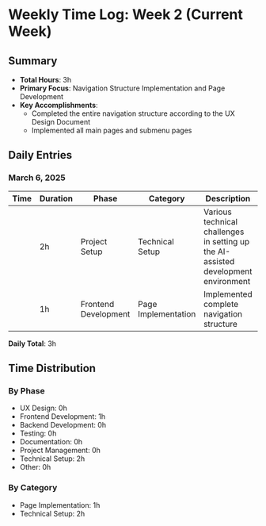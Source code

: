 # Weekly Time Log: Week 2 (Current Week)

## Summary
- **Total Hours**: 3h
- **Primary Focus**: Navigation Structure Implementation and Page Development
- **Key Accomplishments**:
  - Completed the entire navigation structure according to the UX Design Document
  - Implemented all main pages and submenu pages

## Daily Entries

### March 6, 2025

| Time | Duration | Phase | Category | Description | Notes/Blockers |
|------|----------|-------|----------|-------------|----------------|
| | 2h | Project Setup | Technical Setup | Various technical challenges in setting up the AI-assisted development environment | String escaping issues |
| | 1h | Frontend Development | Page Implementation | Implemented complete navigation structure | Created consistent design patterns |

**Daily Total**: 3h

## Time Distribution

### By Phase
- UX Design: 0h
- Frontend Development: 1h
- Backend Development: 0h
- Testing: 0h
- Documentation: 0h
- Project Management: 0h
- Technical Setup: 2h
- Other: 0h

### By Category
- Page Implementation: 1h
- Technical Setup: 2h
